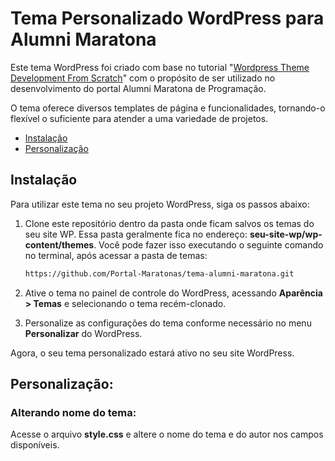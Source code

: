 # Tema Personalizado WordPress para Alumni Maratona

Este tema WordPress foi criado com base no tutorial "[Wordpress Theme Development From Scratch](https://www.youtube.com/playlist?list=PLgFB6lmeXFOpHnNmQ4fdIYA5X_9XhjJ9d)" com o propósito de ser utilizado no desenvolvimento do portal Alumni Maratona de Programação.

O tema oferece diversos templates de página e funcionalidades, tornando-o flexível o suficiente para atender a uma variedade de projetos.

- [Instalação](#instalação)
- [Personalização](#personalização)

## Instalação

Para utilizar este tema no seu projeto WordPress, siga os passos abaixo:

1. Clone este repositório dentro da pasta onde ficam salvos os temas do seu site WP. Essa pasta geralmente fica no endereço: __seu-site-wp/wp-content/themes__. Você pode fazer isso executando o seguinte comando no terminal, após acessar a pasta de temas:

    ```bash
    https://github.com/Portal-Maratonas/tema-alumni-maratona.git
    ```

2. Ative o tema no painel de controle do WordPress, acessando **Aparência > Temas** e selecionando o tema recém-clonado.

3. Personalize as configurações do tema conforme necessário no menu **Personalizar** do WordPress.

Agora, o seu tema personalizado estará ativo no seu site WordPress.

## Personalização:
### Alterando nome do tema:
Acesse o arquivo __style.css__ e altere o nome do tema e do autor nos campos disponíveis.
